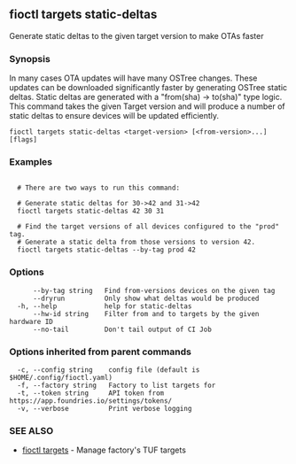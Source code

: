 ## fioctl targets static-deltas

Generate static deltas to the given target version to make OTAs faster

### Synopsis

In many cases OTA updates will have many OSTree changes. These updates
can be downloaded significantly faster by generating OSTree static
deltas. Static deltas are generated with a "from(sha) -> to(sha)" type
logic. This command takes the given Target version and will produce a
number of static deltas to ensure devices will be updated efficiently.

```
fioctl targets static-deltas <target-version> [<from-version>...] [flags]
```

### Examples

```

  # There are two ways to run this command:

  # Generate static deltas for 30->42 and 31->42
  fioctl targets static-deltas 42 30 31

  # Find the target versions of all devices configured to the "prod" tag.
  # Generate a static delta from those versions to version 42.
  fioctl targets static-deltas --by-tag prod 42
```

### Options

```
      --by-tag string   Find from-versions devices on the given tag
      --dryrun          Only show what deltas would be produced
  -h, --help            help for static-deltas
      --hw-id string    Filter from and to targets by the given hardware ID
      --no-tail         Don't tail output of CI Job
```

### Options inherited from parent commands

```
  -c, --config string    config file (default is $HOME/.config/fioctl.yaml)
  -f, --factory string   Factory to list targets for
  -t, --token string     API token from https://app.foundries.io/settings/tokens/
  -v, --verbose          Print verbose logging
```

### SEE ALSO

* [fioctl targets](fioctl_targets.md)	 - Manage factory's TUF targets

